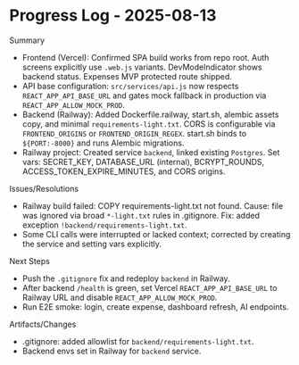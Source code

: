 # Progress Log - 2025-08-13

Summary
- Frontend (Vercel): Confirmed SPA build works from repo root. Auth screens explicitly use `.web.js` variants. DevModeIndicator shows backend status. Expenses MVP protected route shipped.
- API base configuration: `src/services/api.js` now respects `REACT_APP_API_BASE_URL` and gates mock fallback in production via `REACT_APP_ALLOW_MOCK_PROD`.
- Backend (Railway): Added Dockerfile.railway, start.sh, alembic assets copy, and minimal `requirements-light.txt`. CORS is configurable via `FRONTEND_ORIGINS` or `FRONTEND_ORIGIN_REGEX`. start.sh binds to `${PORT:-8000}` and runs Alembic migrations.
- Railway project: Created service `backend`, linked existing `Postgres`. Set vars: SECRET_KEY, DATABASE_URL (internal), BCRYPT_ROUNDS, ACCESS_TOKEN_EXPIRE_MINUTES, and CORS origins.

Issues/Resolutions
- Railway build failed: COPY requirements-light.txt not found. Cause: file was ignored via broad `*-light.txt` rules in .gitignore. Fix: added exception `!backend/requirements-light.txt`.
- Some CLI calls were interrupted or lacked context; corrected by creating the service and setting vars explicitly.

Next Steps
- Push the `.gitignore` fix and redeploy `backend` in Railway.
- After backend `/health` is green, set Vercel `REACT_APP_API_BASE_URL` to Railway URL and disable `REACT_APP_ALLOW_MOCK_PROD`.
- Run E2E smoke: login, create expense, dashboard refresh, AI endpoints.

Artifacts/Changes
- .gitignore: added allowlist for `backend/requirements-light.txt`.
- Backend envs set in Railway for `backend` service.
